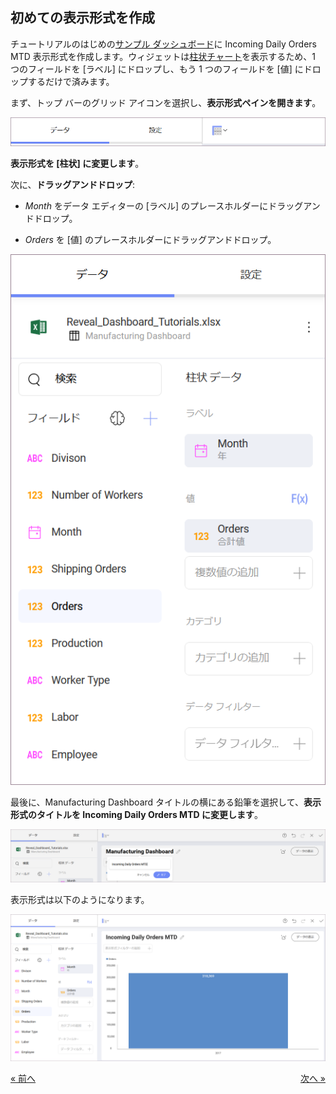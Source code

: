 ## 初めての表示形式を作成 

チュートリアルのはじめの[サンプル ダッシュボード](manufacturing-dashboard/overview.md)に Incoming Daily Orders MTD 表示形式を作成します。ウィジェットは[柱状チャート](~/en/data-visualizations/category-charts.md)を表示するため、1 つのフィールドを [ラベル] にドロップし、もう 1 つのフィールドを [値] にドロップするだけで済みます。

まず、トップ バーのグリッド アイコンを選択し、**表示形式ペインを開きます**。

![VisualizationsMenu\_All](images/VisualizationsMenu_All.png)

**表示形式を [柱状] に変更します**。

次に、**ドラッグアンドドロップ**:

  - *Month* をデータ エディターの [ラベル] のプレースホルダーにドラッグアンドドロップ。

  - *Orders* を [値] のプレースホルダーにドラッグアンドドロップ。

![ManufacturingFirstDragDrop\_All](images/ManufacturingFirstDragDrop_All.png)

最後に、Manufacturing Dashboard タイトルの横にある鉛筆を選択して、**表示形式のタイトルを Incoming Daily Orders MTD に変更します**。

![ManufacturingDailyOrdersMTDTitle\_All](images/ManufacturingDailyOrdersMTDTitle_All.png)

表示形式は以下のようになります。

![ManufacturingFirstVisualizationSample\_All](images/ManufacturingFirstVisualizationSample_All.png)

<style>
.previous {
    text-align: left
}

.next {
    float: right
}

</style>

<a href="manufacturing-creating-the-dashboard.md" class="previous">&laquo; 前へ</a>
<a href="manufacturing-applying-formatting-visualization.md" class="next">次へ &raquo;</a>
 
